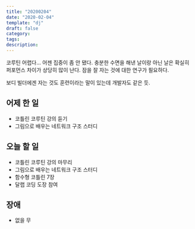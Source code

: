 ```yaml
---
title: "20200204"
date: "2020-02-04"
template: "dj"
draft: false
category: 
tags:
description:
---
```


코루틴 어렵다...
어젠 집중이 좀 안 됐다. 충분한 수면을 해낸 날이랑
아닌 날은 확실히 퍼포먼스 차이가 상당히 많이 난다.
잠을 잘 자는 것에 대한 연구가 필요하다.

보디 빌더에겐 자는 것도 훈련이라는 말이 있는데
개발자도 같은 듯.

## 어제 한 일

* 코틀린 코루틴 강의 듣기
* 그림으로 배우는 네트워크 구조 스터디

## 오늘 할 일

* 코틀린 코루틴 강의 마무리
* 그림으로 배우는 네트워크 구조 스터디
* 함수형 코틀린 7장
* 달랩 코딩 도장 참여

## 장애

* 없을 무

